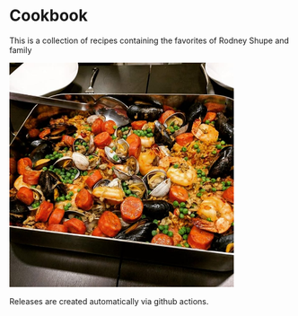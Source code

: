 # Cookbook

This is a collection of recipes containing the favorites of Rodney Shupe and family

<img src="Cover.jpg" alt="Cover" width="400"/>

Releases are created automatically via github actions.

<!-- Now obsolete with the switch to github actions.
## Make
`make`


### Setup make on OSX
```
brew install python@2
sudo pip2 install rst2pdf
```
### Setup make on Debian
```
sudo apt-get install -y python python-dev python-setuptools
sudo apt-get install -y libwebp6 libtiff5 libjbig0 liblcms2-2 libwebpmux3 libopenjp2-7 libzstd1 libwebpdemux2 libjpeg-dev zlib1g-dev libfreetype6-dev liblcms1-dev libopenjp2-7 libtiff5
sudo pip2 install rst2pdf
```
-->